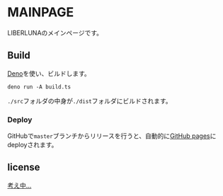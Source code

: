 # MAINPAGE
LIBERLUNAのメインページです。
## Build
[Deno](https://deno.land)を使い、ビルドします。
```shell
deno run -A build.ts
```
`./src`フォルダの中身が`./dist`フォルダにビルドされます。
### Deploy
GitHubで`master`ブランチからリリースを行うと、自動的に[GitHub pages](https://liberluna.github.io/mainpage/)にdeployされます。
## license
[考え中...](https://github.com/Liberluna/mainpage/discussions/36)
